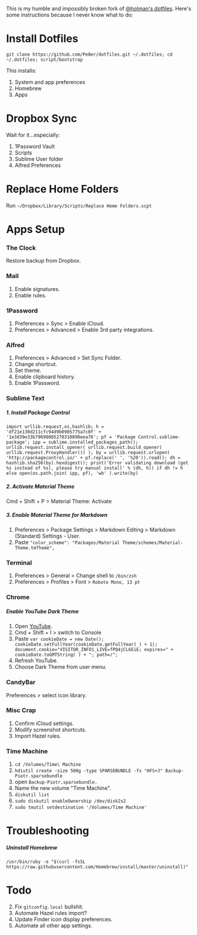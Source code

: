 This is my humble and impossibly broken fork of [@holman's dotfiles](https://github.com/holman/dotfiles). Here's some instructions because I never know what to do:

# Install Dotfiles

`git clone https://github.com/Pe8er/dotfiles.git ~/.dotfiles; cd ~/.dotfiles; script/bootstrap`

This installs:

1. System and app preferences
1. Homebrew
1. Apps

# Dropbox Sync

Wait for it…especially:

1. 1Password Vault
2. Scripts
2. Sublime User folder
3. Alfred Preferences

# Replace Home Folders

Run `~/Dropbox/Library/Scripts/Replace Home Folders.scpt`

# Apps Setup

### The Clock

Restore backup from Dropbox.

### Mail

1. Enable signatures.
2. Enable rules.

### 1Password

1. Preferences > Sync > Enable iCloud.
2. Preferences > Advanced > Enable 3rd party integrations.

### Alfred

1. Preferences > Advanced > Set Sync Folder.
2. Change shortcut.
2. Set theme.
3. Enable clipboard history.
4. Enable 1Password.

### Sublime Text

##### 1. Install Package Control

`import urllib.request,os,hashlib; h = 'df21e130d211cfc94d9b0905775a7c0f' + '1e3d39e33b79698005270310898eea76'; pf = 'Package Control.sublime-package'; ipp = sublime.installed_packages_path(); urllib.request.install_opener( urllib.request.build_opener( urllib.request.ProxyHandler()) ); by = urllib.request.urlopen( 'http://packagecontrol.io/' + pf.replace(' ', '%20')).read(); dh = hashlib.sha256(by).hexdigest(); print('Error validating download (got %s instead of %s), please try manual install' % (dh, h)) if dh != h else open(os.path.join( ipp, pf), 'wb' ).write(by)`

##### 2. Activate Material Theme

Cmd + Shift + P > Material Theme: Activate

##### 3. Enable Material Theme for Markdown
    
1. Preferences > Package Settings > Markdown Editing > Markdown (Standard) Settings - User.
2. Paste `"color_scheme": "Packages/Material Theme/schemes/Material-Theme.tmTheme",`

### Terminal

1. Preferences > General > Change shell to `/bin/zsh`
2. Preferences > Profiles > Font > `Roboto Mono, 13 pt`

### Chrome

##### Enable YouTube Dark Theme

1. Open [YouTube](www.youtube.com).
2. Cmd + Shift + I > switch to Console
3. Paste
  `var cookieDate = new Date();
cookieDate.setFullYear(cookieDate.getFullYear( ) + 1);
document.cookie="VISITOR_INFO1_LIVE=fPQ4jCL6EiE; expires=" + cookieDate.toGMTString( ) + "; path=/";`
3. Refresh YouTube.
4. Choose Dark Theme from user menu.

### CandyBar

Preferences > select icon library.

### Misc Crap

1. Confirm iCloud settings.
2. Modify screenshot shortcuts.
3. Import Hazel rules.

### Time Machine

1. `cd /Volumes/Time\ Machine`
2. `hdiutil create -size 500g -type SPARSEBUNDLE -fs "HFS+J" Backup-Piotr.sparsebundle`
3. open `Backup-Piotr.sparsebundle.`
4. Name the new volume "Time Machine".
5. `diskutil list`
6. `sudo diskutil enableOwnership /dev/disk2s2`
7. `sudo tmutil setdestination '/Volumes/Time Machine' `

# Troubleshooting

##### Uninstall Homebrew

`/usr/bin/ruby -e "$(curl -fsSL https://raw.githubusercontent.com/Homebrew/install/master/uninstall)"`

# Todo

2. Fix `gitconfig.local` bullshit.
3. Automate Hazel rules import?
4. Update Finder icon display preferences.
5. Automate all other app settings.